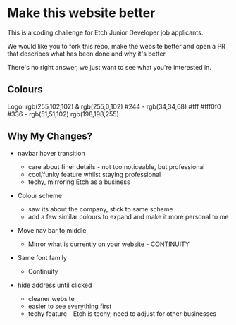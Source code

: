 # Make this website better

This is a coding challenge for Etch Junior Developer job applicants.

We would like you to fork this repo, make the website better and open a PR that describes what has been done and why it's better.

There's no right answer, we just want to see what you're interested in.


## Colours

Logo: rgb(255,102,102) & rgb(255,0,102)
\#244 - rgb(34,34,68)
\#fff
\#fff0f0
\#336 - rgb(51,51,102)
rgb(198,198,255)


## Why My Changes?

- navbar hover transition
  - care about finer details - not too noticeable, but professional
  - cool/funky feature whilst staying professional
  - techy, mirroring Etch as a business

- Colour scheme
  - saw its about the company, stick to same scheme
  - add a few similar colours to expand and make it more personal to me

- Move nav bar to middle
  - Mirror what is currently on your website - CONTINUITY


- Same font family
  - Continuity

- hide address until clicked
  - cleaner website
  - easier to see everything first
  - techy feature - Etch is techy, need to adjust for other businesses
